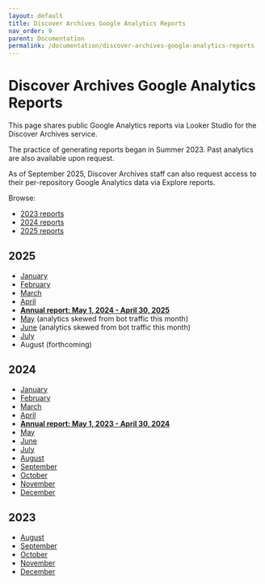```yaml
---
layout: default
title: Discover Archives Google Analytics Reports
nav_order: 9
parent: Documentation
permalink: /documentation/discover-archives-google-analytics-reports
---
```


# Discover Archives Google Analytics Reports  

This page shares public Google Analytics reports via Looker Studio for the Discover Archives service. 

The practice of generating reports began in Summer 2023. Past analytics are also available upon request.

As of September 2025, Discover Archives staff can also request access to their per-repository Google Analytics data via Explore reports. 

Browse:
* [2023 reports](discover-archives-google-analytics-reports.m#2023)
* [2024 reports](discover-archives-google-analytics-reports.m#2024)
* [2025 reports](discover-archives-google-analytics-reports.m#2025)


## 2025
* [January](https://lookerstudio.google.com/reporting/f9f3d12d-3fc4-40de-a705-6bff9a8ba5dc)
* [February](https://lookerstudio.google.com/reporting/5ad952fc-96c9-404a-9e07-0e009cfd41b4)
* [March](https://lookerstudio.google.com/reporting/34930be5-9ffe-4aad-b216-8cd33c15ad32)
* [April](https://lookerstudio.google.com/reporting/2a609f3c-8a6a-45ef-ad7b-e654cfd87c84)
* **[Annual report: May 1, 2024 - April 30, 2025](https://lookerstudio.google.com/reporting/72313c23-dd0e-4428-a401-28157eb112b7)**
* [May](https://lookerstudio.google.com/reporting/fdfba681-d898-4e4b-9717-2fefe9fa82b4) (analytics skewed from bot traffic this month)
* [June](https://lookerstudio.google.com/reporting/68f1934d-35b1-4a4b-b7d0-d738fa764816) (analytics skewed from bot traffic this month)
* [July](https://lookerstudio.google.com/reporting/fffdef18-cc45-47ad-bf36-4c2c39a77ab4)
* August (forthcoming)

## 2024
* [January](https://lookerstudio.google.com/reporting/ac8e2f0d-ba7e-43a8-a98b-a1f616452f81)
* [February](https://lookerstudio.google.com/reporting/73a76b8b-1322-405b-b1f0-7597cdfb956a)
* [March](https://lookerstudio.google.com/reporting/bcc92e5e-0dd1-44e9-81e5-62add158ba6d)
* [April](https://lookerstudio.google.com/reporting/24a067d2-fb7c-4489-896b-a9cb1bbc0a61)
* **[Annual report: May 1, 2023 - April 30, 2024](https://lookerstudio.google.com/reporting/3e8b3438-82d1-4183-924e-490235189804)**
* [May](https://lookerstudio.google.com/reporting/d8b215b9-7c2d-4b23-addd-309f128c09f3)
* [June](https://lookerstudio.google.com/reporting/5fbff6c1-91dc-40e9-ae60-2a7db21911f2)
* [July](https://lookerstudio.google.com/reporting/f3b97fd9-fe59-4313-ae8e-c9a550010ea4)
* [August](https://lookerstudio.google.com/reporting/52f456aa-aac8-4915-8eeb-e0c6b8bdbcf4)
* [September](https://lookerstudio.google.com/reporting/2ae62a44-31ff-4be1-8217-2b05b96c2c87)
* [October](https://lookerstudio.google.com/reporting/74e40b25-6e2f-4574-9f84-0a33b79571b9)
* [November](https://lookerstudio.google.com/reporting/1e1b16f0-42af-4c56-843b-ad994b207638)
* [December](https://lookerstudio.google.com/reporting/ba69db81-fa90-46a1-8f52-31ca691add6e)

## 2023
* [August](https://lookerstudio.google.com/reporting/62f4623e-4945-490b-8748-ed4089fe359a/page/H3aUD)
* [September](https://lookerstudio.google.com/reporting/af82a50e-2e15-49a0-9f7f-9ebe47a820e3)
* [October](https://lookerstudio.google.com/reporting/614cf610-4b69-4b80-881b-4ac72c422574)
* [November](https://lookerstudio.google.com/reporting/e9c29bd7-e36c-47e9-a034-caed5bdb97e5/page/H3aUD)
* [December](https://lookerstudio.google.com/reporting/6b1f42bf-d01f-4a65-a294-bcb79b1a79ff)

